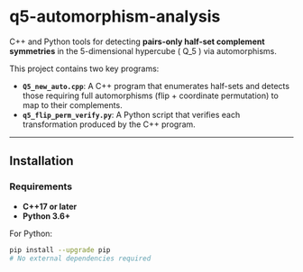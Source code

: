 # q5-automorphism-analysis

C++ and Python tools for detecting **pairs-only half-set complement symmetries** in the 5-dimensional hypercube \( Q_5 \) via automorphisms.

This project contains two key programs:

- **`Q5_new_auto.cpp`**: A C++ program that enumerates half-sets and detects those requiring full automorphisms (flip + coordinate permutation) to map to their complements.
- **`q5_flip_perm_verify.py`**: A Python script that verifies each transformation produced by the C++ program.

---

## Installation

### Requirements

- **C++17 or later**
- **Python 3.6+**

For Python:
```bash
pip install --upgrade pip
# No external dependencies required
